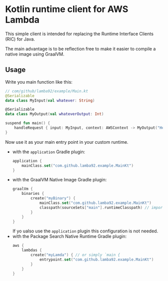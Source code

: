 # Kotlin runtime client for AWS Lambda

This simple client is intended for replacing the Runtime Interface Clients (RIC) for Java. 

The main advantage is to be reflection free to make it easier to compile a native image using GraalVM.  

## Usage

Write you main function like this:

```kotlin
// com/github/lamba92/example/Main.kt
@Serializable
data class MyInput(val whatever: String)

@Serializable
data class MyOutput(val whateverOutput: Int)

suspend fun main() {
    handleRequest { input: MyInput, context: AWSContext -> MyOutput("Hello input: ${input.whatever}") }
}
```

Now use it as your main entry point in your custom runtime.
 - with the `application` Gradle plugin:
    ```kotlin
    application {
        mainClass.set("com.github.lamba92.example.MainKt")        
    }
    ```
 - with the GraalVM Native Image Gradle plugin:
   ```kotlin
   graalVm {
       binaries {
           create("myBinary") { 
               mainClass.set("com.github.lamba92.example.MainKt")
               classpath(sourceSets["main"].runtimeClasspath) // important!
           }        
       }
   }
   ```
   If yo ualso use the `application` plugin this configuration is not needed.
 - with the Package Search Native Runtime Gradle plugin:
   ```kotlin
   aws {
       lambdas {
           create("myLamda") { // or simply `main {
               entrypoint.set("com.github.lamba92.example.MainKt")
           }    
       }    
   }
   ```